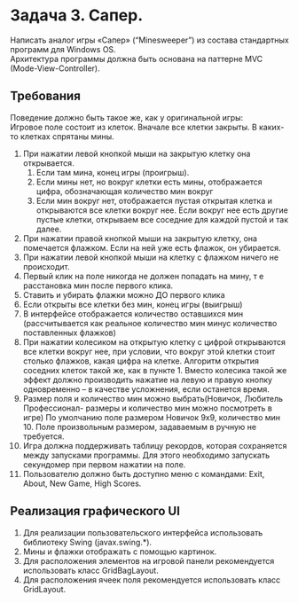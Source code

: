 # Задача 3. Сапер.

Написать аналог игры «Сапер» (“Minesweeper”) из состава стандартных программ для Windows OS.\
Архитектура программы должна быть основана на паттерне MVC (Mode-View-Controller).

## Требования

Поведение должно быть такое же, как у оригинальной игры:\
Игровое поле состоит из клеток. Вначале все клетки закрыты. В каких-то клетках спрятаны мины.

1. При нажатии левой кнопкой мыши на закрытую клетку она
   открывается.
    1. Если там мина, конец игры (проигрыш).
    2. Если мины нет, но вокруг клетки есть мины, отображается
       цифра, обозначающая количество мин вокруг
    3. Если мин вокруг нет, отображается пустая открытая клетка
       и открываются все клетки вокруг нее. Если вокруг нее есть
       другие пустые клетки, открываем все соседние для каждой
       пустой и так далее.
2. При нажатии правой кнопкой мыши на закрытую клетку, она
   помечается флажком. Если на ней уже есть флажок, он
   убирается.
3. При нажатии левой кнопкой мыши на клетку с флажком ничего
   не происходит.
4. Первый клик на поле никогда не должен попадать на мину, т е расстановка мин после
   первого клика.
5. Ставить и убирать флажки можно ДО первого клика
6. Если открыты все клетки без мин, конец игры (выигрыш)
7. В интерфейсе отображается количество оставшихся мин (рассчитывается как реальное
   количество мин минус количество поставленных флажков)
8. При нажатии колесиком на открытую клетку с цифрой открываются все клетки вокруг нее,
   при условии, что вокруг этой клетки стоит столько флажков, какая цифра на клетке.
   Алгоритм открытия соседних клеток такой же, как в пункте 1. Вместо колесика такой же
   эффект должно производить нажатие на левую и правую кнопку одновременно – в качестве
   усложнения, если останется время.
9. Размер поля и количество мин можно выбрать(Новичок, Любитель Профессионал-
   размеры и количество мин можно посмотреть в игре) По умолчанию поле размером
   Новичок 9x9, количество мин 10. Поле произвольным размером, задаваемым в ручную
   не требуется.
10. Игра должна поддерживать таблицу рекордов, которая сохраняется между
    запусками
    программы. Для этого необходимо запускать секундомер при первом нажатии на поле.
11. Пользователю должно быть доступно меню с командами: Exit, About, New Game, High Scores.

## Реализация графического UI

1. Для реализации пользовательского интерфейса использовать библиотеку Swing
   (javax.swing.*).
2. Мины и флажки отображать с помощью картинок.
3. Для расположения элементов на игровой панели рекомендуется использовать класс
   GridBagLayout.
4. Для расположения ячеек поля рекомендуется использовать класс GridLayout.